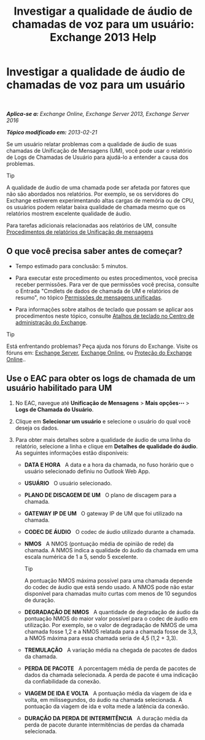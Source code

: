 ﻿---
title: 'Investigar a qualidade de áudio de chamadas de voz para um usuário: Exchange 2013 Help'
TOCTitle: Investigar a qualidade de áudio de chamadas de voz para um usuário
ms:assetid: 0c945886-3cfa-423e-9b46-0d6b1584a145
ms:mtpsurl: https://technet.microsoft.com/pt-br/library/JJ659059(v=EXCHG.150)
ms:contentKeyID: 50556142
ms.date: 05/22/2018
mtps_version: v=EXCHG.150
ms.translationtype: MT
---

# Investigar a qualidade de áudio de chamadas de voz para um usuário

 

_**Aplica-se a:** Exchange Online, Exchange Server 2013, Exchange Server 2016_

_**Tópico modificado em:** 2013-02-21_

Se um usuário relatar problemas com a qualidade de áudio de suas chamadas de Unificação de Mensagens (UM), você pode usar o relatório de Logs de Chamadas de Usuário para ajudá-lo a entender a causa dos problemas.


> [!TIP]
> A qualidade de áudio de uma chamada pode ser afetada por fatores que não são abordados nos relatórios. Por exemplo, se os servidores do Exchange estiverem experimentando altas cargas de memória ou de CPU, os usuários podem relatar baixa qualidade de chamada mesmo que os relatórios mostrem excelente qualidade de áudio.



Para tarefas adicionais relacionadas aos relatórios de UM, consulte [Procedimentos de relatórios de Unificação de mensagens](um-reports-procedures-exchange-2013-help.md)

## O que você precisa saber antes de começar?

  - Tempo estimado para conclusão: 5 minutos.

  - Para executar este procedimento ou estes procedimentos, você precisa receber permissões. Para ver de que permissões você precisa, consulte o Entrada "Cmdlets de dados de chamada de UM e relatórios de resumo", no tópico [Permissões de mensagens unificadas](unified-messaging-permissions-exchange-2013-help.md).

  - Para informações sobre atalhos de teclado que possam se aplicar aos procedimentos neste tópico, consulte [Atalhos de teclado no Centro de administração do Exchange](keyboard-shortcuts-in-the-exchange-admin-center-exchange-online-protection-help.md).


> [!TIP]
> Está enfrentando problemas? Peça ajuda nos fóruns do Exchange. Visite os fóruns em: <A href="https://go.microsoft.com/fwlink/p/?linkid=60612">Exchange Server</A>, <A href="https://go.microsoft.com/fwlink/p/?linkid=267542">Exchange Online</A>, ou <A href="https://go.microsoft.com/fwlink/p/?linkid=285351">Proteção do Exchange Online</A>..



## Use o EAC para obter os logs de chamada de um usuário habilitado para UM

1.  No EAC, navegue até **Unificação de Mensagens** \> **Mais opções**![Ícone Mais opções](images/JJ150550.5381819e-3b21-4873-8714-e9b956290b28(EXCHG.150).gif "Ícone Mais opções") \> **Logs de Chamada do Usuário**.

2.  Clique em **Selecionar um usuário** e selecione o usuário do qual você deseja os dados.

3.  Para obter mais detalhes sobre a qualidade de áudio de uma linha do relatório, selecione a linha e clique em **Detalhes de qualidade do áudio**. As seguintes informações estão disponíveis:
    
      - **DATA E HORA**   A data e a hora da chamada, no fuso horário que o usuário selecionado definiu no Outlook Web App.
    
      - **USUÁRIO**   O usuário selecionado.
    
      - **PLANO DE DISCAGEM DE UM**   O plano de discagem para a chamada.
    
      - **GATEWAY IP DE UM**   O gateway IP de UM que foi utilizado na chamada.
    
      - **CODEC DE ÁUDIO**   O codec de áudio utilizado durante a chamada.
    
      - **NMOS**   A NMOS (pontuação média de opinião de rede) da chamada. A NMOS indica a qualidade do áudio da chamada em uma escala numérica de 1 a 5, sendo 5 excelente.
        

        > [!TIP]
        > A pontuação NMOS máxima possível para uma chamada depende do codec de áudio que está sendo usado. A NMOS pode não estar disponível para chamadas muito curtas com menos de 10 segundos de duração.

    
      - **DEGRADAÇÃO DE NMOS**   A quantidade de degradação de áudio da pontuação NMOS do maior valor possível para o codec de áudio em utilização. Por exemplo, se o valor de degradação de NMOS de uma chamada fosse 1,2 e a NMOS relatada para a chamada fosse de 3,3, a NMOS máxima para essa chamada seria de 4,5 (1,2 + 3,3).
    
      - **TREMULAÇÃO**   A variação média na chegada de pacotes de dados da chamada.
    
      - **PERDA DE PACOTE**   A porcentagem média de perda de pacotes de dados da chamada selecionada. A perda de pacote é uma indicação da confiabilidade da conexão.
    
      - **VIAGEM DE IDA E VOLTA**   A pontuação média da viagem de ida e volta, em milissegundos, do áudio na chamada selecionada. A pontuação da viagem de ida e volta mede a latência da conexão.
    
      - **DURAÇÃO DA PERDA DE INTERMITÊNCIA**   A duração média da perda de pacote durante intermitências de perdas da chamada selecionada.

